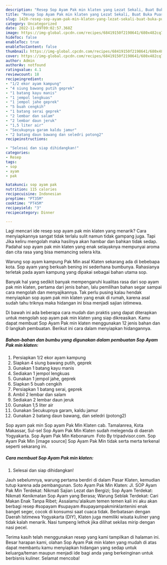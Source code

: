 ```yaml
---
description: "Resep Sop Ayam Pak min klaten yang Lezat Sekali, Buat Buka Puasa Enak"
title: "Resep Sop Ayam Pak min klaten yang Lezat Sekali, Buat Buka Puasa Enak"
slug: 1420-resep-sop-ayam-pak-min-klaten-yang-lezat-sekali-buat-buka-puasa-enak
category: Uncategorized
date: 2022-11-09T09:02:57.368Z
image: https://img-global.cpcdn.com/recipes/68419150f2198641/680x482cq70/sop-ayam-pak-min-klaten-foto-resep-utama.jpg
hideToc: false
enableToc: true
enableTocContent: false
thumbnail: https://img-global.cpcdn.com/recipes/68419150f2198641/680x482cq70/sop-ayam-pak-min-klaten-foto-resep-utama.jpg
cover: https://img-global.cpcdn.com/recipes/68419150f2198641/680x482cq70/sop-ayam-pak-min-klaten-foto-resep-utama.jpg
author: Admin
authorAv: notfound
ratingvalue: 4.1
reviewcount: 18
recipeingredient:
- "1/2 ekor ayam kampung"
- "4 siung bawang putih geprek"
- "1 batang kayu manis"
- "1 jempol lengkuas"
- "1 jempol jahe geprek"
- "5 buah cengkih"
- "1 batang serai geprek"
- "2 lembar dan salam"
- "2 lembar daun jeruk"
- "1,5 liter air"
- "Secukupnya garam kaldu jamur"
- "2 batang daun bawang dan seledri potong2"
recipeinstructions:

- "Selesai dan siap dihidangkan!"
categories:
- Resep
tags:
- sop
- ayam
- pak

katakunci: sop ayam pak 
nutrition: 115 calories
recipecuisine: Indonesian
preptime: "PT35M"
cooktime: "PT45M"
recipeyield: "3"
recipecategory: Dinner

---
```



Lagi mencari ide resep sop ayam pak min klaten yang menarik? Cara menyiapkannya sangat tidak terlalu sulit namun tidak gampang juga. Tapi Jika keliru mengolah maka hasilnya akan hambar dan bahkan tidak sedap. Padahal sop ayam pak min klaten yang enak selayaknya mempunyai aroma dan cita rasa yang bisa memancing selera kita.


Warung sop ayam kampung Pak Min asal Klaten sekarang ada di bebebapa kota. Sop ayam yang berkuah bening ini sederhana bumbunya. Rahasianya terletak pada ayam kampung yang dipakai sebagai bahan utama sop.

Banyak hal yang sedikit banyak mempengaruhi kualitas rasa dari sop ayam pak min klaten, pertama dari jenis bahan, lalu pemilihan bahan segar sampai cara mengolah dan menyajikannya. Tak perlu pusing kalau hendak menyiapkan sop ayam pak min klaten yang enak di rumah, karena asal sudah tahu triknya maka hidangan ini bisa menjadi sajian istimewa.


Di bawah ini ada beberapa cara mudah dan praktis yang dapat diterapkan untuk mengolah sop ayam pak min klaten yang siap dikreasikan. Kamu dapat membuat Sop Ayam Pak min klaten menggunakan 12 jenis bahan dan 0 langkah pembuatan. Berikut ini cara dalam menyiapkan hidangannya.

<!--inarticleads1-->

##### Bahan-bahan dan bumbu yang digunakan dalam pembuatan Sop Ayam Pak min klaten:

1. Persiapkan 1/2 ekor ayam kampung
1. Siapkan 4 siung bawang putih, geprek
1. Gunakan 1 batang kayu manis
1. Sediakan 1 jempol lengkuas
1. Gunakan 1 jempol jahe, geprek
1. Siapkan 5 buah cengkih
1. Persiapkan 1 batang serai, geprek
1. Ambil 2 lembar dan salam
1. Sediakan 2 lembar daun jeruk
1. Gunakan 1,5 liter air
1. Gunakan Secukupnya garam, kaldu jamur
1. Gunakan 2 batang daun bawang, dan seledri (potong2)


Sop ayam pak min Sop ayam Pak Min Klaten cab. Tamalanrea, Kota Makassar, Sul-sel Sop Ayam Pak Min Klaten sudah melegenda di daerah Yogyakarta. Sop Ayam Pak Min Kebonarum ️ Foto By tripadvisor.com. Sop Ayam Pak Min [image source] Sop Ayam Pak Min tidak serta merta terkenal seperti sekarang ini. 

<!--inarticleads2-->

##### Cara membuat Sop Ayam Pak min klaten:


1. Selesai dan siap dihidangkan!

Jauh sebelumnya, warung pertama berdiri di dalam Pasar Klaten, kemudian tutup karena ada pembangunan. Soto Ayam Pak Min Klaten: Jl. SOP Ayam Pak Min Terdekat: Nikmati Sajian Lezat dan Bergizi; Sop Ayam Terdekat: Nikmati Kenikmatan Sop Ayam yang Berasa; Warung Seblak Terdekat: Cari Makan Enak Tanpa Ribet; Assalamu&#39;alaikum temen temen kali ini aku akan berbagi resep #sopayam #supayam #supayampakminklantenini enak banget seger, cocok di konsumsi saat cuaca tidak. Berbatasan dengan Daerah Istimewa Yogyakarta (DIY), Klaten juga memiliki wisata kuliner yang tidak kalah menarik. Nasi tumpeng lethok jika dilihat sekilas mirip dengan nasi pecel. 

Terima kasih telah menggunakan resep yang kami tampilkan di halaman ini. Besar harapan kami, olahan Sop Ayam Pak min klaten yang mudah di atas dapat membantu kamu menyiapkan hidangan yang sedap untuk keluarga/teman maupun menjadi ide bagi anda yang berkeinginan untuk berbisnis kuliner. Selamat mencoba!
